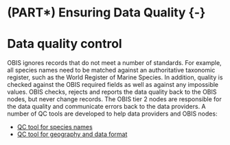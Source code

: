 # (PART\*) Ensuring Data Quality {-}
# Data quality control

OBIS ignores records that do not meet a number of standards. For example, all species names need to be matched against an authoritative taxonomic register, such as the World Register of Marine Species. In addition, quality is checked against the OBIS required fields as well as against any impossible values. OBIS checks, rejects and reports the data quality back to the OBIS nodes, but never change records. The OBIS tier 2 nodes are responsible for the data quality and communicate errors back to the data providers. A number of QC tools are developed to help data providers and OBIS nodes:

* [QC tool for species names](name_matching.html)
* [QC tool for geography and data format](lifewatch_qc.html)
